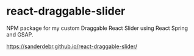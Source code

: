 # react-draggable-slider
NPM package for my custom Draggable React Slider using React Spring and GSAP.

https://sanderdebr.github.io/react-draggable-slider/
